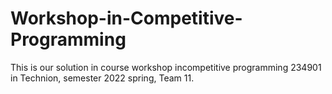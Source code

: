 # Workshop-in-Competitive-Programming

This is our solution in course workshop incompetitive programming 234901 in Technion, semester 2022 spring, Team 11.

